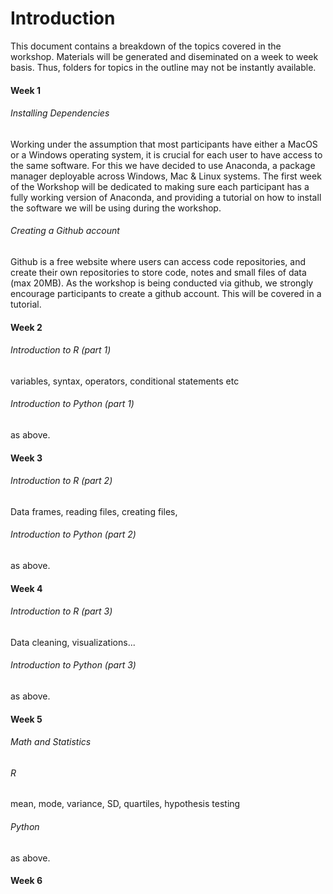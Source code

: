 # Introduction
This document contains a breakdown of the topics covered in the workshop. Materials will be generated and diseminated on a week to week basis. Thus, folders for topics in the outline may not be instantly available. 

#### Week 1
###### Installing Dependencies
Working under the assumption that most participants have either a MacOS or a Windows operating system, it is crucial for each user to have access to the same software. For this we have decided to use Anaconda, a package manager deployable across Windows, Mac & Linux systems. The first week of the Workshop will be dedicated to making sure each participant has a fully working version of Anaconda, and providing a tutorial on how to install the software we will be using during the workshop.

###### Creating a Github account
Github is a free website where users can access code repositories, and create their own repositories to store code, notes and small files of data (max 20MB). As the workshop is being conducted via github, we strongly encourage participants to create a github account. This will be covered in a tutorial.

#### Week 2 
###### Introduction to R (part 1)
variables, syntax, operators, conditional statements etc

###### Introduction to Python (part 1)
as above. 

#### Week 3 
###### Introduction to R (part 2)
Data frames, reading files, creating files, 

###### Introduction to Python (part 2)
as above.

#### Week 4
###### Introduction to R (part 3)
Data cleaning, visualizations... 

###### Introduction to Python (part 3)
as above.

#### Week 5
###### Math and Statistics
###### R
mean, mode, variance, SD, quartiles, hypothesis testing
###### Python
as above.

#### Week 6

